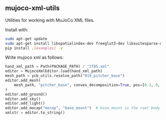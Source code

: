 ## mujoco-xml-utils
Utilities for working with MuJoCo XML files.

Install with:
```bash
sudo apt-get update
sudo apt-get install libspatialindex-dev freeglut3-dev libsuitesparse-dev libblas-dev liblapack-dev
pip install .[examples] -v
```

Write mujoco xml as follows:
```python
hand_xml_path = Path(PACKAGE_PATH) / "2f85.xml"
editor = MujocoXmlEditor.load(hand_xml_path)
mesh_path = ycb_utils.resolve_path("019_pitcher_base")
editor.add_mesh(
    mesh_path, "pitcher_base", convex_decomposition=True, pos=[0.3, 0, 0], euler=[0, 0, 2.3704]
)
editor.add_ground()
editor.add_sky()
editor.add_light()
editor.add_mocap("mocap", "base_mount")  # base_mount is the root body of the robotiq hand
xmlstr = editor.to_string()
```
